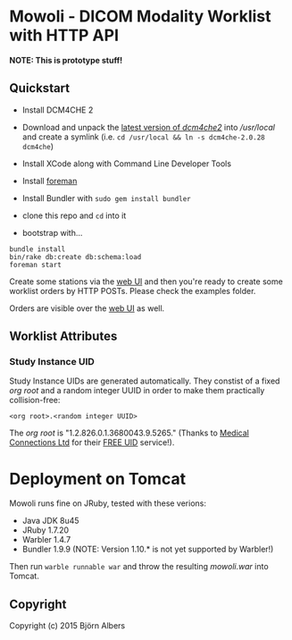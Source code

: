 # Mowoli - DICOM Modality Worklist with HTTP API

**NOTE: This is prototype stuff!**


## Quickstart

- Install DCM4CHE 2

- Download and unpack the
  [latest version of *dcm4che2*](http://sourceforge.net/projects/dcm4che/files/dcm4che2/)
  into */usr/local* and create a symlink (i.e. `cd /usr/local && ln -s dcm4che-2.0.28 dcm4che`)
- Install XCode along with Command Line Developer Tools
- Install [foreman](https://github.com/ddollar/foreman)
- Install Bundler with `sudo gem install bundler`
- clone this repo and `cd` into it
- bootstrap with...

```console
bundle install
bin/rake db:create db:schema:load
foreman start
```

Create some stations via the [web UI](http://localhost:5000/stations)
and then you're ready to create some worklist orders by HTTP POSTs.
Please check the examples folder.

Orders are visible over the [web UI](http://localhost:5000/orders) as well.

## Worklist Attributes

### Study Instance UID

Study Instance UIDs are generated automatically.
They constist of a fixed *org root* and a random integer UUID in order to make
them practically collision-free:

```
<org root>.<random integer UUID>
```

The *org root* is "1.2.826.0.1.3680043.9.5265."
(Thanks to
[Medical Connections Ltd](https://www.medicalconnections.co.uk)
for their
[FREE UID](https://www.medicalconnections.co.uk/Free_UID)
service!).


# Deployment on Tomcat

Mowoli runs fine on JRuby, tested with these verions:

- Java JDK 8u45
- JRuby 1.7.20
- Warbler 1.4.7
- Bundler 1.9.9 (NOTE: Version 1.10.* is not yet supported by Warbler!)

Then run `warble runnable war` and throw the resulting *mowoli.war* into Tomcat.


## Copyright

Copyright (c) 2015 Björn Albers
